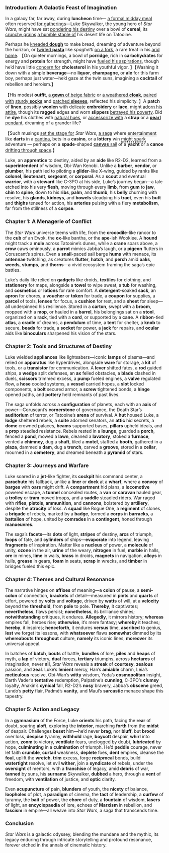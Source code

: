 ### Introduction: A Galactic Feast of Imagination

In a galaxy far, far away, during **luncheon** time— <u>a formal midday meal</u> often reserved <u>for gatherings</u>—Luke Skywalker, the young hero of *Star Wars*, might have sat <u>pondering his destiny</u> over a bowl of **cereal**, its <u>crunchy grains</u> <u>a humble staple of</u> his desert life on Tatooine. 

Perhaps he <u>kneaded **dough**</u> to make bread, dreaming of adventure beyond the horizon, or <u>twirled **pasta**</u> like *spaghetti* <u>on a fork</u>, a rare treat in his <u>arid home</u>. 【On quieter mornings, a bowl of **porridge**, rich in **carbohydrates** for energy and **protein** for strength, might have <u>fueled his aspirations</u>, though he’d have little <u>concern for</u> **cholesterol** in his youthful vigor. 】【Washing it down with a simple **beverage**—no **liquor**, **champagne**, or **ale** for this farm boy, perhaps just water—he’d gaze at the twin suns, imagining a **cocktail** of rebellion and heroism.】

【His modest **outfit**, <u>a **gown** of beige fabric</u> or <u>a weathered **cloak**</u>, <u>paired with</u> <u>sturdy **socks**</u> and <u>patched **sleeves**</u>, reflected his simplicity. 】A **patch** of **linen**, possibly **woolen** with delicate **embroidery** or **lace**, might <u>adorn his attire</u>, though its **ragged** edges and worn **slippers** <u>betrayed his poverty</u>. Did he **dye** his clothes with <u>natural hues</u>, or <u>accessorize with</u> a **strap** or a <u>**pearl** pendant</u>, dreaming of a grander life? 

【Such musings <u>set the stage for</u> *Star Wars*, <u>a saga</u> where <span style="border-bottom: 1px dotted black;">entertainment</span> like **darts** in a <u>cantina</u>, bets in a **casino**, or a **lottery** win <span style="border-bottom: 3px dotted black;">might spark</span> adventure — perhaps on a **spade**-shaped <u>**canvas** sail</u> of a **yacht** or a **canoe** <u>drifting through space</u>.】

Luke, an **apprentice** to destiny, aided by an **aide** like R2-D2, learned from a **superintendent** of wisdom, Obi-Wan Kenobi. Unlike a **barber**, **vendor**, or **plumber**, his path led to piloting a **glider**-like X-wing, guided by ranks like **colonel**, **lieutenant**, **sergeant**, or **corporal**. As a **scout** and eventual **warrior**, with a **steward** like C-3PO at his side, Luke’s journey began—a tale etched into his very **flesh**, moving through every **limb**, from **gum** to **jaw**, **chin** to **spine**, down to his **ribs**, **palm**, and **thumb**, his **belly** churning with resolve, his **glands**, **kidneys**, and **bowels** steadying his **tract**, even his **butt** and **thighs** tensed for action, his **arteries** pulsing with a fiery **metabolism**, far from the stillness of a **corpse**.

### Chapter 1: A Menagerie of Conflict

The *Star Wars* universe teems with life, from the **crocodile**-like rancor to the **cub** of an Ewok, the **ox**-like bantha, or the **ape**-ish Wookiee. A **hound** might track a **mule** across Tatooine’s dunes, while a **crane** soars above, a **crow** caws ominously, a **parrot** mimics Jabba’s laugh, or a **pigeon** flutters in Coruscant’s spires. Even a **snail**-paced sail barge **hums** with menace, its **antennae** twitching, as creatures **flutter**, **hatch**, and **perch** amid **oaks**, **weeds**, **stumps**, and **thorns**—a vivid ecosystem framing the saga’s epic battles.

Luke’s daily life relied on **gadgets** like droids, **textiles** for clothing, and **stationery** for maps, alongside a **towel** to wipe sweat, a **tub** for washing, and **cosmetics** or **lotions** for rare comfort. A **detergent**-soaked **sack**, an **apron** for chores, a **voucher** or **token** for trade, a **coupon** for supplies, a **parcel** of tools, **lenses** for focus, a **cushion** for rest, and a **sheet** for sleep—all underpinned his resilience. Stored in a **carton**, swept with a **broom**, mopped with a **mop**, or hauled in a **barrel**, his belongings sat on a **stool**, organized on a **rack**, tied with a **cord**, or supported by a **cane**. A **ribbon**-tied **atlas**, a **cradle** of dreams, a **pendulum** of time, a **tent** for shelter, a **knob** to secure, **beads** for trade, a **socket** for power, a **jack** for repairs, and **ocular** aids like **binoculars** sharpened his vision of the stars.

### Chapter 2: Tools and Structures of Destiny

Luke wielded **appliances** like lightsabers—iconic **lamps** of plasma—and relied on **apparatus** like hyperdrives, alongside **ware** for storage, a **kit** of tools, or a **transistor** for communication. A **lever** shifted fates, a **rod** guided ships, a **wedge** split defenses, an **ax** felled obstacles, a **blade** clashed in duels, **scissors** trimmed excess, a **pump** fueled engines, a **valve** regulated flow, a **hose** cooled systems, a **vessel** carried hopes, a **slot** locked components, a **bolt** secured armor, a **screw** tightened bonds, a **hinge** opened paths, and **pottery** held remnants of past lives.

The saga unfolds across a **configuration** of planets, each with an **axis** of power—Coruscant’s **cornerstone** of governance, the Death Star’s **auditorium** of terror, or Tatooine’s **arena** of survival. A **hut** housed Luke, a **lodge** sheltered rebels, a **suite** adorned senators, an **attic** hid secrets, a **dome** crowned palaces, **beams** supported bases, **pillars** upheld ideals, and a **prop** steadied resistance. Rebels rested in a **lounge**, guarded a **porch**, fenced a **pond**, mowed a **lawn**, cleaned a **lavatory**, stoked a **furnace**, vented a **chimney**, dug a **shaft**, tiled a **motel**, staffed a **booth**, gathered in a **plaza**, dammed a **dam**, dug a **trench**, carved a **groove**, stored in a **cellar**, mourned in a **cemetery**, and dreamed beneath a **pyramid** of stars.

### Chapter 3: Journeys and Warfare

Luke soared in a **jet**-like fighter, its **cockpit** his command center, a **parachute** his fallback, unlike a **liner** or **dock** at a **wharf**, where a **convoy** of **barges** with **oars** might drift. A **compartment** hid plans, a **locomotive** powered escape, a **tunnel** concealed routes, a **van** or **caravan** hauled gear, a **trolley** or **tram** moved troops, and a **saddle** steadied riders. War raged with **rifles**, **pistols**, **ammunition**, and **cannons**, bolstered by **artillery**, despite the **atrocity** of loss. A **squad** like Rogue One, a **regiment** of clones, a **brigade** of rebels, marked by a **badge**, formed a **corps** in **barracks**, a **battalion** of hope, united by **comrades** in a **contingent**, honed through **manoeuvres**.

The saga’s **facets**—its **dots** of light, **stripes** of destiny, **arcs** of triumph, **loops** of fate, and **cylinders** of ships—**evaporate** into legend, leaving **fragments** of inspiration. Matter like a **nucleus** of power, a **molecule** of unity, **ozone** in the air, **urine** of the weary, **nitrogen** in fuel, **marble** in halls, **ore** in mines, **lime** in walls, **brass** in droids, **magnets** in navigation, **alloys** in hulls, **grease** in gears, **foam** in seats, **scrap** in wrecks, and **timber** in bridges fueled this epic.

### Chapter 4: Themes and Cultural Resonance

The narrative hinges on **affixes** of meaning—a **colon** of pause, a **semi-colon** of connection, **brackets** of detail—measured in **pints** and **quarts** of effort, powered by **volts** and **voltage**, driven by **watts** of will, at a **velocity** beyond the **threshold**, from **pole** to pole. **Thereby**, it captivates; **nevertheless**, flaws persist; **nonetheless**, its brilliance shines; **notwithstanding** critiques, it endures. **Allegedly**, it mirrors history; **whereas** empires fall, heroes rise; **otherwise**, it’s mere fantasy; **whereby** it teaches; **hereby**, it inspires; **henceforth**, it endures **versus** time, **ascribed** to genius, **lest** we forget its lessons, with **whatsoever** flaws **somewhat** dimmed by its **whereabouts** **throughout** culture, **namely** its iconic lines, **moreover** its universal appeal.

In batches of **batch**, **bouts** of battle, **bundles** of lore, **piles** and **heaps** of myth, a **lap** of victory, **dual** forces, **tertiary** triumphs, across **hectares** of imagination, never **nil**, *Star Wars* reveals a **streak** of **courtesy**, **zealous** passion, and **zeal**. Luke’s **lenient** mercy, Han’s **amiable** charm, Leia’s **meticulous** resolve, Obi-Wan’s **witty** wisdom, Yoda’s **cosmopolitan** insight, Darth Vader’s **tentative** redemption, Palpatine’s **cunning**, C-3PO’s **clumsy** loyalty, Anakin’s **cynical** fall, R2-D2’s **nosy** bravery, Jabba’s **obscene** greed, Lando’s **petty** flair, Padmé’s **vanity**, and Maul’s **sarcastic** menace shape this tapestry.

### Chapter 5: Action and Legacy

In a **gymnasium** of the Force, Luke **orients** his path, facing the **rear** of doubt, soaring **aloft**, exploring the **interior**, marching **forth** from the **midst** of despair. Challenges **beset** him—he’d never **brag**, nor **bluff**, but **brood** over loss, **despise** tyranny, **withhold** rage, **boycott** despair, **whirl** into action, **zoom** to victory, **ventilate** fears, unclogged by doubt, **lubricated** by hope, **culminating** in a **culmination** of triumph. He’d **peddle** courage, never let faith **crumble**, **curtail** weakness, **deplete** foes, **dent** empires, cleanse the **foul**, uplift the **wretch**, **trim** excess, forge **reciprocal** bonds, build **watertight** resolve, let evil **wither**, join a **syndicate** of rebels, under the **oversight** of mentors, with a **franchise** of legacy, amid **debris** of war, **tanned** by suns, his **surname** Skywalker, **dubbed** a hero, through a **vent** of freedom, with **ventilation** of justice, and **optic** clarity.

Even **acupuncture** of pain, **blunders** of youth, the **nicety** of balance, **loopholes** of plot, a **paradigm** of cinema, the **tact** of leadership, a **curfew** of tyranny, the **bait** of power, the **chore** of duty, a **fountain** of wisdom, **lasers** of light, an **encyclopaedia** of lore, echoes of **Marxism** in rebellion, and **fascism** in empire—all weave into *Star Wars*, a saga that transcends time.

### Conclusion

*Star Wars* is a galactic odyssey, blending the mundane and the mythic, its legacy enduring through intricate storytelling and profound resonance, forever etched in the annals of cinematic history.

